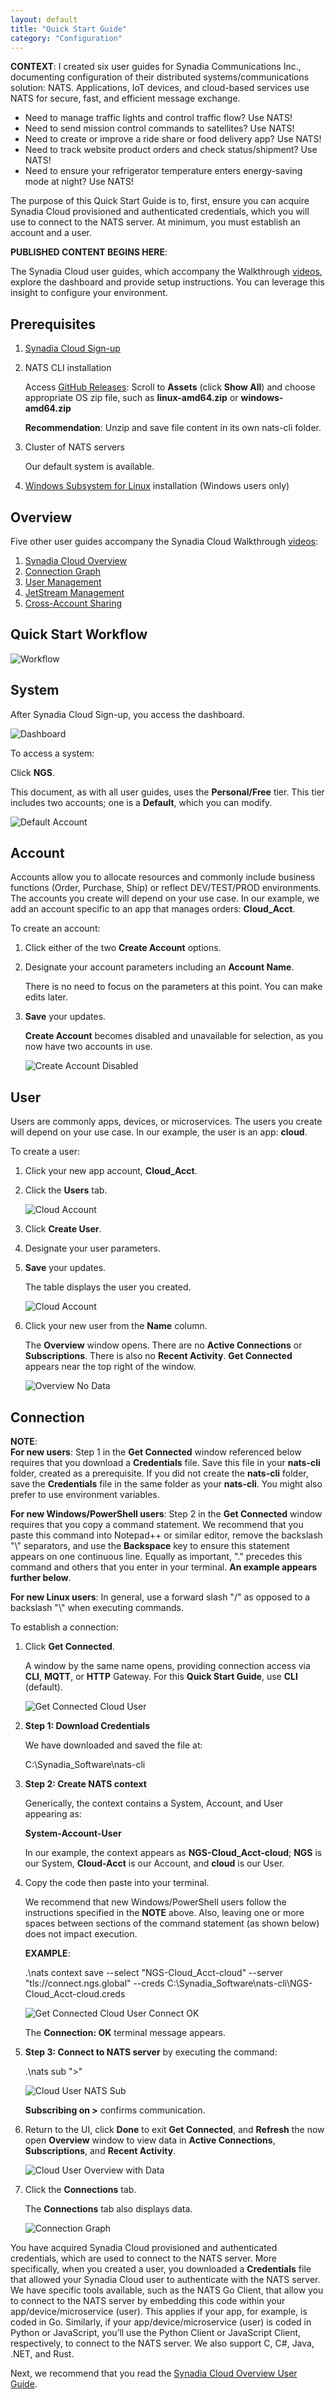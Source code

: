```yaml
---
layout: default
title: "Quick Start Guide"
category: "Configuration"
---
```

**CONTEXT**: I created six user guides for Synadia Communications Inc., documenting configuration of their distributed systems/communications solution: NATS. Applications, IoT devices, and cloud-based services use NATS for secure, fast, and efficient message exchange. 

* Need to manage traffic lights and control traffic flow? Use NATS!
* Need to send mission control commands to satellites? Use NATS!
* Need to create or improve a ride share or food delivery app? Use NATS!
* Need to track website product orders and check status/shipment? Use NATS!
* Need to ensure your refrigerator temperature enters energy-saving mode at night? Use NATS!

The purpose of this Quick Start Guide is to, first, ensure you can acquire Synadia Cloud provisioned and authenticated credentials, which you will use to connect to the NATS server. At minimum, you must establish an account and a user.

**PUBLISHED CONTENT BEGINS HERE**:

The Synadia Cloud user guides, which accompany the Walkthrough [videos](https://docs.synadia.com/cloud/walkthrough), explore the dashboard and provide setup instructions. You can leverage this insight to configure your environment. 


## Prerequisites
1. [Synadia Cloud Sign-up](https://cloud.synadia.com./)
1. NATS CLI installation

    Access [GitHub Releases](https://github.com/nats-io/natscli/releases): Scroll to **Assets** (click **Show All**) and choose appropriate OS zip file, such as **linux-amd64.zip** or **windows-amd64.zip**

    **Recommendation**: Unzip and save file content in its own nats-cli folder.

1. Cluster of NATS servers

    Our default system is available.

1. [Windows Subsystem for Linux](https://learn.microsoft.com/en-us/windows/wsl/install) installation (Windows users only)

## Overview
Five other user guides accompany the Synadia Cloud Walkthrough [videos](https://docs.synadia.com/cloud/walkthrough):

1. [Synadia Cloud Overview](https://docs.synadia.com/cloud/user-guides/sc-overview)
1. [Connection Graph](https://docs.synadia.com/cloud/user-guides/connection-graph)
1. [User Management](https://docs.synadia.com/cloud/user-guides/user-mgmt)
1. [JetStream Management](https://docs.synadia.com/cloud/user-guides/jetstream-mgmt)
1. [Cross-Account Sharing](https://docs.synadia.com/cloud/user-guides/cross-acct-share)

## Quick Start Workflow

![Workflow](/img/syn_qs1.png)

## System
After Synadia Cloud Sign-up, you access the dashboard.

![Dashboard](/img/syn_qs_dash2.png)

To access a system:

Click **NGS**.

This document, as with all user guides, uses the **Personal/Free** tier. This tier includes two accounts; one is a **Default**, which you can modify.

![Default Account](/img/syn_qs_default_acct3.png)

## Account
Accounts allow you to allocate resources and commonly include business functions (Order, Purchase, Ship) or reflect DEV/TEST/PROD environments. The accounts you create will depend on your use case. In our example, we add an account specific to an app that manages orders: **Cloud_Acct**.

To create an account:

1. Click either of the two **Create Account** options.
1. Designate your account parameters including an **Account Name**.

    There is no need to focus on the parameters at this point. You can make edits later.

1. **Save** your updates.

    **Create Account** becomes disabled and unavailable for selection, as you now have two accounts in use.

    ![Create Account Disabled](/img/syn_qs_acct_disabled.png)

## User
Users are commonly apps, devices, or microservices. The users you create will depend on your use case. In our example, the user is an app: **cloud**.

To create a user:

1. Click your new app account, **Cloud_Acct**.
1. Click the **Users** tab.

   ![Cloud Account](/img/syn_qs_cloudacct1.png)

1. Click **Create User**.
1. Designate your user parameters.
1. **Save** your updates.

   The table displays the user you created.
   
   ![Cloud Account](/img/syn_qs_cloudacct2.png)

1. Click your new user from the **Name** column.

    The **Overview** window opens. There are no **Active Connections** or **Subscriptions**. There is also no **Recent Activity**. **Get Connected** appears near the top right of the window.

    ![Overview No Data](/img/syn_qs_overview_no_data6.png)

## Connection

**NOTE**: <br/>
**For new users**: Step 1 in the **Get Connected** window referenced below requires that you download a **Credentials** file. Save this file in your **nats-cli** folder, created as a prerequisite. If you did not create the **nats-cli** folder, save the **Credentials** file in the same folder as your **nats-cli**. You might also prefer to use environment variables.

**For new Windows/PowerShell users**: Step 2 in the **Get Connected** window requires that you copy a command statement. We recommend that you paste this command into Notepad++ or similar editor, remove the backslash "\\" separators, and use the **Backspace** key to ensure this statement appears on one continuous line. Equally as important, ".\" precedes this command and others that you enter in your terminal. **An example appears further below**.

**For new Linux users**: In general, use a forward slash "/" as opposed to a backslash "\\" when executing commands.

To establish a connection:

1. Click **Get Connected**.

    A window by the same name opens, providing connection access via **CLI**, **MQTT**, or **HTTP** Gateway. For this **Quick Start Guide**, use **CLI** (default).

    ![Get Connected Cloud User](/img/syn_qs_getconnect7.png)

1. **Step 1: Download Credentials**

    We have downloaded and saved the file at:

    C:\Synadia_Software\nats-cli

1. **Step 2: Create NATS context**

    Generically, the context contains a System, Account, and User appearing as:

    **System-Account-User**

    In our example, the context appears as **NGS-Cloud_Acct-cloud**; **NGS** is our System, **Cloud-Acct** is our Account, and **cloud** is our User.

1. Copy the code then paste into your terminal.

    We recommend that new Windows/PowerShell users follow the instructions specified in the **NOTE** above. Also, leaving one or more spaces between sections of the command statement (as shown below) does not impact execution.

    **EXAMPLE**:

    .\nats context save --select "NGS-Cloud_Acct-cloud"  --server "tls://connect.ngs.global"  --creds   C:\Synadia_Software\nats-cli\NGS-Cloud_Acct-cloud.creds

    ![Get Connected Cloud User Connect OK](/img/syn_qs_connectok8.png)

    The **Connection: OK** terminal message appears.

1. **Step 3: Connect to NATS server** by executing the command:

    .\nats sub ">"

    ![Cloud User NATS Sub](/img/syn_qs_subscribeon9.png)

    **Subscribing on >** confirms communication.

1. Return to the UI, click **Done** to exit **Get Connected**, and **Refresh** the now open **Overview** window to view data in **Active Connections**, **Subscriptions**, and **Recent Activity**.

    ![Cloud User Overview with Data](/img/syn_qs_overviewdata9.png)

1. Click the **Connections** tab.

    The **Connections** tab also displays data.

   ![Connection Graph](/img/syn_qs_connect.graph11.png)

You have acquired Synadia Cloud provisioned and authenticated credentials, which are used to connect to the NATS server. More specifically, when you created a user, you downloaded a **Credentials** file that allowed your Synadia Cloud user to authenticate with the NATS server. We have specific tools available, such as the NATS Go Client, that allow you to connect to the NATS server by embedding this code within your app/device/microservice (user). This applies if your app, for example, is coded in Go. Similarly, if your app/device/microservice (user) is coded in Python or JavaScript, you’ll use the Python Client or JavaScript Client, respectively, to connect to the NATS server. We also support C, C#, Java, .NET, and Rust.

Next, we recommend that you read the [Synadia Cloud Overview User Guide](https://docs.synadia.com/cloud/user-guides/sc-overview).
